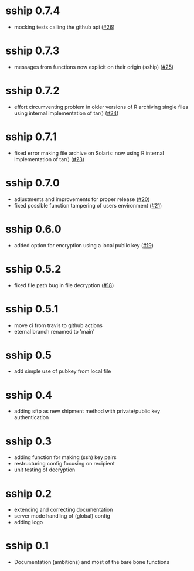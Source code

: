 # sship 0.7.4

* mocking tests calling the github api ([#26](https://github.com/Rapporteket/sship/pull/26))

# sship 0.7.3

* messages from functions now explicit on their origin (sship) ([#25](https://github.com/Rapporteket/sship/pull/25))

# sship 0.7.2

* effort circumventing problem in older versions of R archiving single files using internal implementation of tar() ([#24](https://github.com/Rapporteket/sship/pull/24)) 

# sship 0.7.1

* fixed error making file archive on Solaris: now using R internal implementation of tar() ([#23](https://github.com/Rapporteket/sship/pull/23))

# sship 0.7.0

* adjustments and improvements for proper release ([#20](https://github.com/Rapporteket/sship/pull/20))
* fixed possible function tampering of users environment ([#21](https://github.com/Rapporteket/sship/pull/21))

# sship 0.6.0

* added option for encryption using a local public key ([#19](https://github.com/Rapporteket/sship/pull/19))

# sship 0.5.2

* fixed file path bug in file decryption ([#18](https://github.com/Rapporteket/sship/pull/18))

# sship 0.5.1

* move ci from travis to github actions
* eternal branch renamed to 'main'

# sship 0.5

* add simple use of pubkey from local file

# sship 0.4

* adding sftp as new shipment method with private/public key authentication

# sship 0.3

* adding function for making (ssh) key pairs 
* restructuring config focusing on recipient
* unit testing of decryption

# sship 0.2

* extending and correcting documentation
* server mode handling of (global) config
* adding logo

# sship 0.1

* Documentation (ambitions) and most of the bare bone functions
